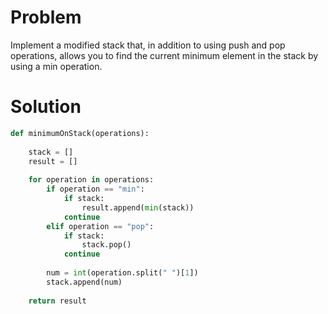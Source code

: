 # Problem
Implement a modified stack that, in addition to using push and pop operations, allows you to find the current minimum element in the stack by using a min operation.
# Solution
```python
def minimumOnStack(operations):
    
    stack = []
    result = []
    
    for operation in operations:
        if operation == "min":
            if stack:
                result.append(min(stack))
            continue
        elif operation == "pop":
            if stack:
                stack.pop()
            continue
        
        num = int(operation.split(" ")[1])
        stack.append(num)
    
    return result
```
